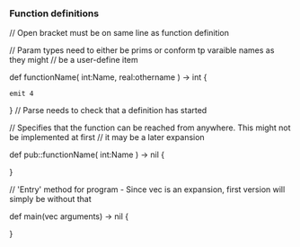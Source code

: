 ### Function definitions

// Open bracket must be on same line as function definition

// Param types need to either be prims or conform tp varaible names as they might
//  be a user-define item

def functionName( int:Name, real:othername ) -> int {


    emit 4

} // Parse needs to check that a definition has started


// Specifies that the function can be reached from anywhere. This might not be implemented at first
// it may be a later expansion

def pub::functionName( int:Name ) -> nil {


}


// 'Entry' method for program - Since vec is an expansion, first version will simply be without that 

def main(vec<str> arguments) -> nil {


}